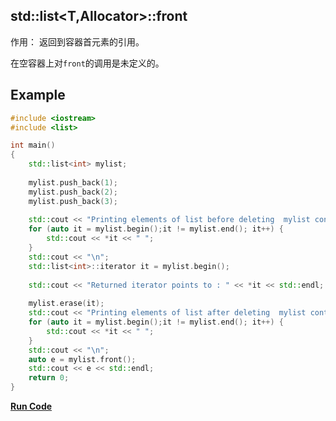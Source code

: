 ## std::list<T,Allocator>::front

作用：
返回到容器首元素的引用。

在空容器上对`front`的调用是未定义的。

## Example
```cpp
#include <iostream>
#include <list>

int main()
{
    std::list<int> mylist;
    
    mylist.push_back(1);
    mylist.push_back(2);
    mylist.push_back(3);
    
    std::cout << "Printing elements of list before deleting  mylist contains: ";
    for (auto it = mylist.begin();it != mylist.end(); it++) { 
        std::cout << *it << " "; 
    } 
    std::cout << "\n";
    std::list<int>::iterator it = mylist.begin(); 
    
    std::cout << "Returned iterator points to : " << *it << std::endl;   
   
    mylist.erase(it);
    std::cout << "Printing elements of list after deleting  mylist contains: ";
    for (auto it = mylist.begin();it != mylist.end(); it++) { 
        std::cout << *it << " "; 
    } 
    std::cout << "\n";
    auto e = mylist.front();
    std::cout << e << std::endl;
    return 0;
}
```

**[Run Code](https://rextester.com/ZHX99086)**